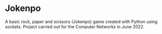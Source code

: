 # Jokenpo
A basic rock, paper and scissors (Jokenpo) game created with Python using sockets. Project carried out for the Computer Networks in June 2022.

